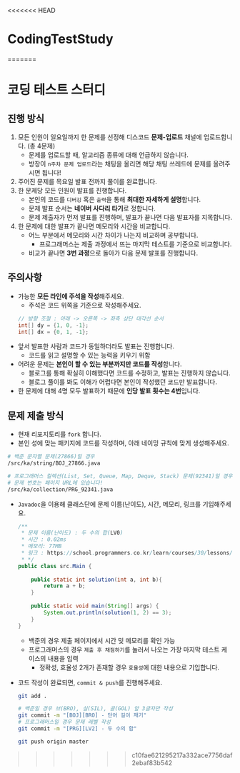 <<<<<<< HEAD
# CodingTestStudy
=======
# 코딩 테스트 스터디

## 진행 방식

1. 모든 인원이 일요일까지 한 문제를 선정해 디스코드 **문제-업로드** 채널에 업로드합니다. (총 4문제)
    - 문제를 업로드할 때, 알고리즘 종류에 대해 언급하지 않습니다.
    - 방장이 `n주차 문제 업로드`라는 채팅을 올리면 해당 채팅 쓰레드에 문제를 올려주시면 됩니다!
2. 주어진 문제를 목요일 발표 전까지 풀이를 완료합니다.
3. 한 문제당 모든 인원이 발표를 진행합니다.
    - 본인의 코드를 `디버깅` 혹은 `출력`을 통해 **최대한 자세하게 설명**합니다.
    - 문제 발표 순서는 **네이버 사다리 타기**로 정합니다.
    - 문제 제출자가 먼저 발표를 진행하며, 발표가 끝나면 다음 발표자를 지목합니다.
4. 한 문제에 대한 발표가 끝나면 메모리와 시간을 비교합니다.
    - 어느 부분에서 메모리와 시간 차이가 나는지 비교하며 공부합니다.
        - 프로그래머스는 제출 과정에서 뜨는 마지막 테스트를 기준으로 비교합니다.
    - 비교가 끝나면 **3번 과정**으로 돌아가 다음 문제 발표를 진행합니다.

## 주의사항

- 가능한 **모든 라인에 주석을 작성**해주세요.
    - 주석은 코드 위쪽을 기준으로 작성해주세요.
    ```java
    // 방향 조절 : 아래 -> 오른쪽 -> 좌측 상단 대각선 순서
    int[] dy = {1, 0, -1};
    int[] dx = {0, 1, -1};
    ```
- 앞서 발표한 사람과 코드가 동일하더라도 발표는 진행합니다.
    - 코드를 읽고 설명할 수 있는 능력을 키우기 위함
- 어려운 문제는 **본인이 할 수 있는 부분까지만 코드를 작성**합니다.
    - 블로그를 통해 확실히 이해했다면 코드를 수정하고, 발표는 진행하지 않습니다.
    - 블로그 풀이를 봐도 이해가 어렵다면 본인이 작성했던 코드만 발표합니다.
- 한 문제에 대해 4명 모두 발표하기 때문에 **인당 발표 횟수는 4번**입니다.

## 문제 제출 방식

- 현재 리포지토리를 `fork` 합니다.
- 본인 성에 맞는 패키지에 코드를 작성하며, 아래 네이밍 규칙에 맞게 생성해주세요.

```bash
# 백준 문자열 문제(27866)일 경우
/src/ka/string/BOJ_27866.java

# 프로그래머스 컬렉션(List, Set, Queue, Map, Deque, Stack) 문제(92341)일 경우
# 문제 번호는 페이지 URL에 있습니다!
/src/ka/collection/PRG_92341.java
```

- `Javadoc`을 이용해 클래스단에 문제 이름(난이도), 시간, 메모리, 링크를 기입해주세요.

    ```java
    /**
     * 문제 이름(난이도) : 두 수의 합(LV0)
     * 시간 : 0.02ms
     * 메모리: 77MB
     * 링크 : https://school.programmers.co.kr/learn/courses/30/lessons/120802
     * */
    public class src.Main {
        
        public static int solution(int a, int b){
            return a + b;
        }
        
        public static void main(String[] args) {
            System.out.println(solution(1, 2) == 3);
        }
    }
    ```

    - 백준의 경우 제출 페이지에서 시간 및 메모리를 확인 가능
    - 프로그래머스의 경우 `제출 후 채점하기`를 눌러서 나오는 가장 마지막 테스트 케이스의 내용을 입력
        - 정확성, 효율성 2개가 존재할 경우 `효율성`에 대한 내용으로 기입합니다.
- 코드 작성이 완료되면, `commit & push`를 진행해주세요.

    ```bash
    git add .
    
    # 백준일 경우 브(BRO), 실(SIL), 골(GOL) 앞 3글자만 작성
    git commit -m "[BOJ][BRO] - 단어 길이 재기"
    # 프로그래머스일 경우 문제 레벨 작성
    git commit -m "[PRG][LV2] - 두 수의 합"
    
    git push origin master
    ```
>>>>>>> c10fae621295217a332ace7756daf2ebaf83b542
